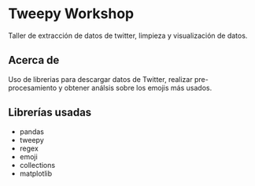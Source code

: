 # Tweepy Workshop

Taller de extracción de datos de twitter, limpieza y visualización de datos.

## Acerca de

Uso de librerias para descargar datos de Twitter, realizar pre-procesamiento y obtener análsis sobre los emojis más usados.

## Librerías usadas

* pandas
* tweepy
* regex
* emoji
* collections
* matplotlib
